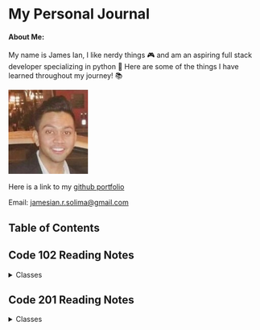 # My Personal Journal

#### About Me:
My name is James Ian, I like nerdy things 🎮 and am an aspiring full stack developer specializing in python 🐍 
Here are some of the things I have learned throughout my journey! 📚

![Itsa me James Ian](picture_resume_small.jpg)

Here is a link to my [github portfolio](https://github.com/jamesCodes808)

Email: [jamesian.r.solima@gmail.com](mailto:jamesian.r.solima@gmail.com) 


## Table of Contents

## Code 102 Reading Notes
<details closed>
<summary>Classes</summary>

- [Class 1](102/class1.md)
- [Class 2](102/class2.md)
- [Class 3](102/class3.md)
- [Class 4](102/class4.md)
- [Class 5](102/class5.md)
- [Class 6](102/class6.md)
- [Class 7](102/class7.md)
- [Class 8](102/class8.md)

</details>

## Code 201 Reading Notes
<details closed>
<summary>Classes</summary>

- [Class 1](201/class1.md)
- [Class 2](201/class2.md)
- [Class 3](201/class3.md)
- [Class 4](201/class4.md)
- [Class 5](201/class5.md)
- [Class 6](201/class6.md)
- [Class 7](201/class7.md)
- [Class 8](201/class8.md)
- [Class 9](201/class9.md)
- [Class 10](201/class10.md)
- [Class 11](201/class11.md)
- [Class 12](201/class12.md)
- [Class 13](201/class13.md)
- [Class 14](201/class14.md)
- [Class 15](201/class15.md)

</details>


